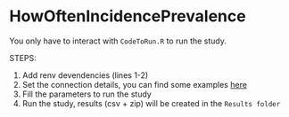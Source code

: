 # HowOftenIncidencePrevalence

You only have to interact with `CodeToRun.R` to run the study.

STEPS:

1) Add renv devendencies (lines 1-2)
2) Set the connection details, you can find some examples [here](https://darwin-eu.github.io/CDMConnector/articles/a04_DBI_connection_examples.html)
3) Fill the parameters to run the study
4) Run the study, results (csv + zip) will be created in the `Results folder`
